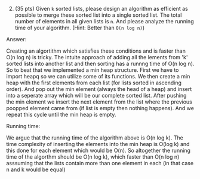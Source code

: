 2. (35 pts) Given `k` sorted lists, please design an algorithm as efficient as possible to merge these sorted list into a single sorted list. The total number of elements in all given lists is `n`. And please analyze the running time of your algorithm. (Hint: Better than `O(n log n)`)

Answer:

Creating an algortithm which satisfies these conditions and is faster than O(n log n) is tricky. The intuite approach of adding all the lements from 'k' sorted lists into another list and then sorting has a runnng time of O(n log n). So to beat that we implemented a min heap structure. First we have to import heapq so we can utilize some of its functions. We then create a min heap with the first elements from each list (for lists sorted in ascending order). And pop out the min element (always the head of a heap) and insert into a seperate array which will be our complete sorted list. After pushing the min element we insert the next element from the list where the previous poopped element came from (if list is empty then nothing happens). And we repeat this cycle until the min heap is empty.

Running time:

We argue that the running time of the algorithm above is O(n log k). The time complexity of inserting the elements into the min heap is O(log k) and this done for each element which would be O(n). So altogether the running time of the algorthm should be O(n log k), which faster than O(n log n) asssuming that the lists contain more than one element in each (in that case n and k would be equal)
